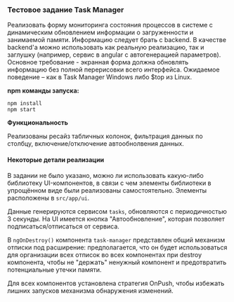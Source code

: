 ### Тестовое задание Task Manager

Реализовать форму мониторинга состояния процессов в системе с динамическим
обновлением информации о загруженности и занимаемой памяти.
Информацию следует брать с backend. В качестве backend'а можно
использовать как реальную реализацию, так и заглушку (например, сервис в
angular с автогенерацией параметров).
Основное требование - экранная форма должна обновлять информацию без
полной перерисовки всего интерфейса. Ожидаемое поведение – как в Task
Manager Windows либо $top из Linux.

**npm команды запуска:**
```
npm install
npm start
```

**Функциональность**

Реализованы ресайз табличных колонок, фильтрация данных по столбцу, включение/отключение автообнолвения данных.

#### Некоторые детали реализации
В задании не было указано, можно ли использовать какую-либо библиотеку UI-компонентов,
в связи с чем элементы библиотеки в упрощённом виде были реализованы самостоятельно. Элементы расположены
в `src/app/ui`.

Данные генерируются сервисом `tasks`, обновляются с периодичностью 3 секунды.
На UI имеется кнопка "Автообновление", которая позволяет подписаться/отписаться от сервиса. 

В `ngOnDestroy()` компонента `task-manager` представлен общий механизм отписки под расширение: предполагается, что он будет
использоваться для организации всех отписок во всех компонентах при destroy компонента, чтобы не "держать" ненужный компонент
и предотвратить потенциальные утечки памяти.

Для всех компонентов установлена стратегия OnPush, чтобы избежать лишних запусков механизма обнаружения изменений.
